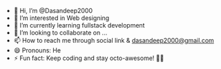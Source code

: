 - 👋 Hi, I’m @Dasandeep2000
- 👀 I’m interested in Web designing 
- 🌱 I’m currently learning fullstack development 
- 💞️ I’m looking to collaborate on ...
- 📫 How to reach me through social link & dasandeep2000@gmail.com
- 😄 Pronouns: He
- ⚡ Fun fact: Keep coding and stay octo-awesome! 🎉🐙

<!---
Dasandeep2000/Dasandeep2000 is a ✨ special ✨ repository because its `README.md` (this file) appears on your GitHub profile.
You can click the Preview link to take a look at your changes.
--->

